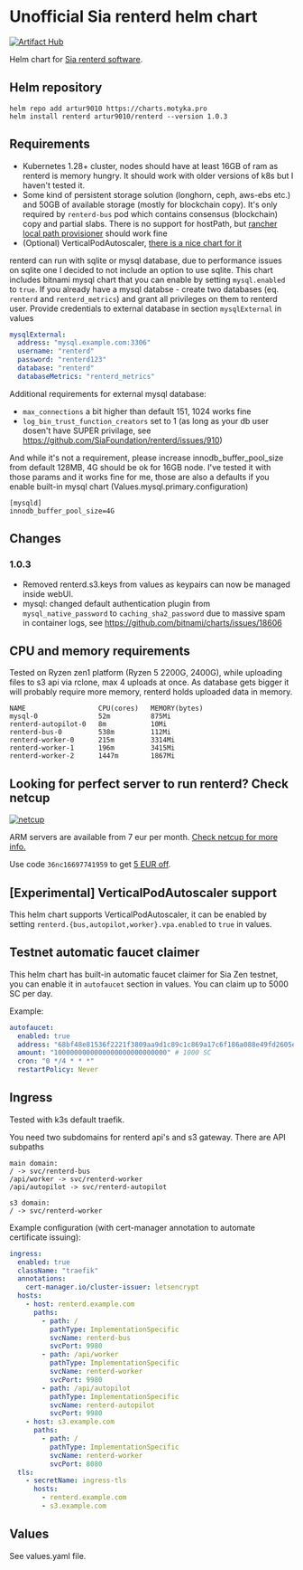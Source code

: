 # Unofficial Sia renterd helm chart

[![Artifact Hub](https://img.shields.io/endpoint?url=https://artifacthub.io/badge/repository/artur9010)](https://artifacthub.io/packages/search?repo=artur9010)

Helm chart for [Sia renterd software](https://sia.tech/software/renterd).

## Helm repository

```
helm repo add artur9010 https://charts.motyka.pro
helm install renterd artur9010/renterd --version 1.0.3
```

## Requirements

- Kubernetes 1.28+ cluster, nodes should have at least 16GB of ram as renterd is memory hungry. It should work with older versions of k8s but I haven't tested it.
- Some kind of persistent storage solution (longhorn, ceph, aws-ebs etc.) and 50GB of available storage (mostly for blockchain copy). It's only required by `renterd-bus` pod which contains consensus (blockchain) copy and partial slabs. There is no support for hostPath, but [rancher local path provisioner](https://github.com/rancher/local-path-provisioner) should work fine
- (Optional) VerticalPodAutoscaler, [there is a nice chart for it](https://artifacthub.io/packages/helm/cowboysysop/vertical-pod-autoscaler)

renterd can run with sqlite or mysql database, due to performance issues on sqlite one I decided to not include an option to use sqlite. This chart includes bitnami mysql chart that you can enable by setting `mysql.enabled` to `true`. If you already have a mysql databse - create two databases (eq. `renterd` and `renterd_metrics`) and grant all privileges on them to renterd user. Provide credentials to external database in section `mysqlExternal` in values

```yaml
mysqlExternal:
  address: "mysql.example.com:3306"
  username: "renterd"
  password: "renterd123"
  database: "renterd"
  databaseMetrics: "renterd_metrics"
```

Additional requirements for external mysql database:
- `max_connections` a bit higher than default 151, 1024 works fine
- `log_bin_trust_function_creators` set to 1 (as long as your db user dosen't have SUPER privilage, see https://github.com/SiaFoundation/renterd/issues/910)

And while it's not a requirement, please increase innodb_buffer_pool_size from default 128MB, 4G should be ok for 16GB node. I've tested it with those params and it works fine for me, those are also a defaults if you enable built-in mysql chart (Values.mysql.primary.configuration)
```
[mysqld]
innodb_buffer_pool_size=4G
```
## Changes

### 1.0.3
- Removed renterd.s3.keys from values as keypairs can now be managed inside webUI.
- mysql: changed default authentication plugin from `mysql_native_password` to `caching_sha2_password` due to massive spam in container logs, see https://github.com/bitnami/charts/issues/18606

## CPU and memory requirements
Tested on Ryzen zen1 platform (Ryzen 5 2200G, 2400G), while uploading files to s3 api via rclone, max 4 uploads at once. As database gets bigger it will probably require more memory, renterd holds uploaded data in memory.
```
NAME                  CPU(cores)   MEMORY(bytes)
mysql-0               52m          875Mi
renterd-autopilot-0   8m           10Mi
renterd-bus-0         538m         112Mi
renterd-worker-0      215m         3314Mi
renterd-worker-1      196m         3415Mi
renterd-worker-2      1447m        1867Mi
```

## Looking for perfect server to run renterd? Check netcup

[![netcup](https://i.imgur.com/2Sjxas5.png)](https://www.netcup.eu/?ref=200705)

ARM servers are available from 7 eur per month. [Check netcup for more info.](https://www.netcup.eu/?ref=200705)

Use code `36nc16697741959` to get [5 EUR off](https://www.netcup.eu/bestellen/gutschein_einloesen.php?gutschein=36nc16697741959&ref=200705).

## [Experimental] VerticalPodAutoscaler support

This helm chart supports VerticalPodAutoscaler, it can be enabled by setting `renterd.{bus,autopilot,worker}.vpa.enabled` to `true` in values.

## Testnet automatic faucet claimer

This helm chart has built-in automatic faucet claimer for Sia Zen testnet, you can enable it in `autofaucet` section in values. You can claim up to 5000 SC per day.

Example:
```yaml
autofaucet:
  enabled: true
  address: "68bf48e81536f2221f3809aa9d1c89c1c869a17c6f186a088e49fd2605e4bfaaa24f26e4c42c"
  amount: "1000000000000000000000000000" # 1000 SC
  cron: "0 */4 * * *"
  restartPolicy: Never
```

## Ingress

Tested with k3s default traefik.

You need two subdomains for renterd api's and s3 gateway.
There are API subpaths
```
main domain:
/ -> svc/renterd-bus
/api/worker -> svc/renterd-worker
/api/autopilot -> svc/renterd-autopilot

s3 domain:
/ -> svc/renterd-worker
```

Example configuration (with cert-manager annotation to automate certificate issuing):
```yaml
ingress:
  enabled: true
  className: "traefik"
  annotations:
    cert-manager.io/cluster-issuer: letsencrypt
  hosts:
    - host: renterd.example.com
      paths:
        - path: /
          pathType: ImplementationSpecific
          svcName: renterd-bus
          svcPort: 9980
        - path: /api/worker
          pathType: ImplementationSpecific
          svcName: renterd-worker
          svcPort: 9980
        - path: /api/autopilot
          pathType: ImplementationSpecific
          svcName: renterd-autopilot
          svcPort: 9980
    - host: s3.example.com
      paths:
        - path: /
          pathType: ImplementationSpecific
          svcName: renterd-worker
          svcPort: 8080
  tls:
    - secretName: ingress-tls
      hosts:
        - renterd.example.com
        - s3.example.com
```

## Values

See values.yaml file.